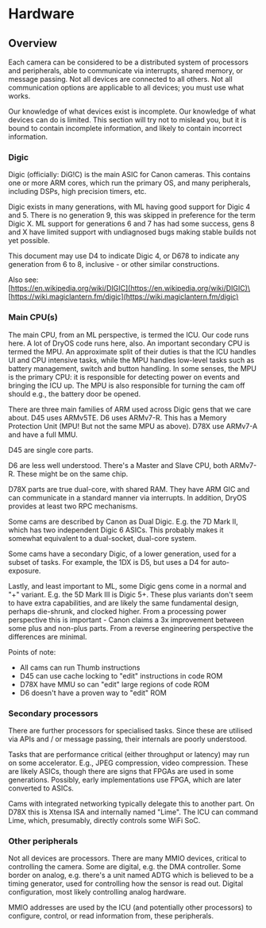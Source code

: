 
# Hardware

## Overview

Each camera can be considered to be a distributed system of processors and peripherals, able to communicate via interrupts, shared memory, or message passing.  Not all devices are connected to all others.  Not all communication options are applicable to all devices; you must use what works.

Our knowledge of what devices exist is incomplete.  Our knowledge of what devices can do is limited.  This section will try not to mislead you, but it is bound to contain incomplete information, and likely to contain incorrect information.

### Digic

Digic (officially: DiG!C) is the main ASIC for Canon cameras.  This contains one or more ARM cores, which run the primary OS, and many peripherals, including DSPs, high precision timers, etc.

Digic exists in many generations, with ML having good support for Digic 4 and 5.  There is no generation 9, this was skipped in preference for the term Digic X.  ML support for generations 6 and 7 has had some success, gens 8 and X have limited support with undiagnosed bugs making stable builds not yet possible.

This document may use D4 to indicate Digic 4, or D678 to indicate any generation from 6 to 8, inclusive - or other similar constructions.

Also see:\
[https://en.wikipedia.org/wiki/DIGIC](https://en.wikipedia.org/wiki/DIGIC)\
[https://wiki.magiclantern.fm/digic](https://wiki.magiclantern.fm/digic)

### Main CPU(s)

The main CPU, from an ML perspective, is termed the ICU.  Our code runs here.  A lot of DryOS code runs here, also.  An important secondary CPU is termed the MPU.  An approximate split of their duties is that the ICU handles UI and CPU intensive tasks, while the MPU handles low-level tasks such as battery management, switch and button handling.  In some senses, the MPU is the primary CPU: it is responsible for detecting power on events and bringing the ICU up.  The MPU is also responsible for turning the cam off should e.g., the battery door be opened.

There are three main families of ARM used across Digic gens that we care about.  D45 uses ARMv5TE.  D6 uses ARMv7-R.  This has a Memory Protection Unit (MPU!  But not the same MPU as above).  D78X use ARMv7-A and have a full MMU.

D45 are single core parts.

D6 are less well understood.  There's a Master and Slave CPU, both ARMv7-R.  These might be on the same chip.

D78X parts are true dual-core, with shared RAM.  They have ARM GIC and can communicate in a standard manner via interrupts.  In addition, DryOS provides at least two RPC mechanisms.

Some cams are described by Canon as Dual Digic.  E.g. the 7D Mark II, which has two independent Digic 6 ASICs.  This probably makes it somewhat equivalent to a dual-socket, dual-core system.

Some cams have a secondary Digic, of a lower generation, used for a subset of tasks.  For example, the 1DX is D5, but uses a D4 for auto-exposure.

Lastly, and least important to ML, some Digic gens come in a normal and "+" variant.  E.g. the 5D Mark III is Digic 5+.  These plus variants don't seem to have extra capabilities, and are likely the same fundamental design, perhaps die-shrunk, and clocked higher.  From a processing power perspective this is important - Canon claims a 3x improvement between some plus and non-plus parts.  From a reverse engineering perspective the differences are minimal.

Points of note:

- All cams can run Thumb instructions
- D45 can use cache locking to "edit" instructions in code ROM
- D78X have MMU so can "edit" large regions of code ROM
- D6 doesn't have a proven way to "edit" ROM

### Secondary processors

There are further processors for specialised tasks.  Since these are utilised via APIs and / or message passing, their internals are poorly understood.

Tasks that are performance critical (either throughput or latency) may run on some accelerator.  E.g., JPEG compression, video compression.  These are likely ASICs, though there are signs that FPGAs are used in some generations.  Possibly, early implementations use FPGA, which are later converted to ASICs.

Cams with integrated networking typically delegate this to another part.  On D78X this is Xtensa ISA and internally named "Lime".  The ICU can command Lime, which, presumably, directly controls some WiFi SoC.

### Other peripherals

Not all devices are processors.  There are many MMIO devices, critical to controlling the camera.  Some are digital, e.g. the DMA controller.  Some border on analog, e.g. there's a unit named ADTG which is believed to be a timing generator, used for controlling how the sensor is read out.  Digital configuration, most likely controlling analog hardware.

MMIO addresses are used by the ICU (and potentially other processors) to configure, control, or read information from, these peripherals.

<div style="page-break-after: always; visibility: hidden"></div>
